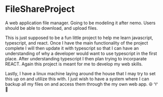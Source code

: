# FileShareProject
A web application file manager.  Going to be modeling it after nemo.  Users should be able to download, and upload files.  

This is just supposed to be a fun little project to help me learn javascript, typescript, and react.  Once I have the main functionality of the project complete I will then update it with typescript so that I can have an understanding of why a developer would want to use typescript in the first place.  After understanding typescript I then plan trying to incorparate REACT.  Again this project is meant for me to develop my web skills.

Lastly, I have a linux machine laying around the house that I may try to set this up on and utilize this with.  I just wish to have a system where I can backup all my files on and access them through the my own web app. 
☮️ ♈ 🏃
